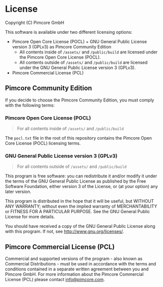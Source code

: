 # License
Copyright (C) Pimcore GmbH

This software is available under two different licensing options:
* Pimcore Open Core License (POCL) + GNU General Public License version 3 (GPLv3) as Pimcore Community Edition
    * All contents inside of `/assets/` and `/public/build` are licensed under the Pimcore Open Core License (POCL).
    * All contents outside of `/assets/` and `/public/build` are licensed under the GNU General Public License version 3 (GPLv3).
* Pimcore Commercial License (PCL)

## Pimcore Community Edition
If you decide to choose the Pimcore Community Edition, you must comply with the following terms: 

### Pimcore Open Core License (POCL)

> For all contents inside of `/assets/` and `/public/build`

The `pocl.txt` file in the root of this repository contains the Pimcore Open Core License (POCL) licensing terms.

### GNU General Public License version 3 (GPLv3)

> For all contents outside of `/assets/` and `/public/build`

This program is free software: you can redistribute it and/or modify
it under the terms of the GNU General Public License as published by
the Free Software Foundation, either version 3 of the License, or
(at your option) any later version.

This program is distributed in the hope that it will be useful,
but WITHOUT ANY WARRANTY; without even the implied warranty of
MERCHANTABILITY or FITNESS FOR A PARTICULAR PURPOSE.  See the
GNU General Public License for more details.

You should have received a copy of the GNU General Public License
along with this program.  If not, see <http://www.gnu.org/licenses/>.

## Pimcore Commercial License (PCL)
Commercial and supported versions of the program - also known as
Commercial Distributions - must be used in accordance with the terms and conditions
contained in a separate written agreement between you and Pimcore GmbH.
For more information about the Pimcore Commercial License (PCL) please contact info@pimcore.com.

